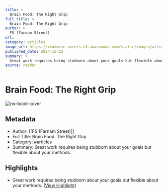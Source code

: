 ```yaml
---
title: >
  Brain Food: The Right Grip
full_title: >
  Brain Food: The Right Grip
author: >
  FS (Farnam Street)
url: 
category: articles
image_url: https://readwise-assets.s3.amazonaws.com/static/images/article4.6bc1851654a0.png
published_date: 2024-12-22
summary: >
  Great work requires being stubborn about your goals but flexible about your methods.
source: reader
---
```

# Brain Food: The Right Grip

![rw-book-cover](https://readwise-assets.s3.amazonaws.com/static/images/article4.6bc1851654a0.png)

## Metadata
- Author: [[FS (Farnam Street)]]
- Full Title: Brain Food: The Right Grip
- Category: #articles
- Summary: Great work requires being stubborn about your goals but flexible about your methods.

## Highlights
- Great work requires being stubborn about your goals but flexible about your methods. ([View Highlight](https://read.readwise.io/read/01jg3tmr6p68ayvq0m77dgwgb8))


